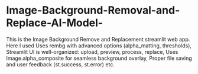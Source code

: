 # Image-Background-Removal-and-Replace-AI-Model-
This is the Image Background Remove and Replacement streamlit web app. Here I used Uses rembg with advanced options (alpha_matting, thresholds), Streamlit UI is well-organized: upload, preview, process, replace, Uses Image.alpha_composite for seamless background overlay, Proper file saving and user feedback (st.success, st.error) etc.
